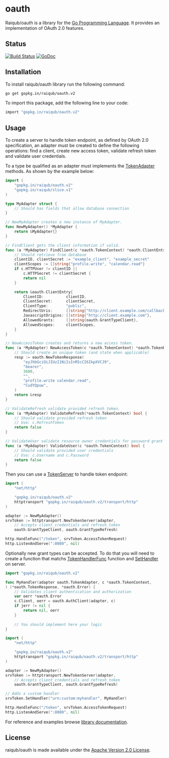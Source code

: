 # oauth

Raiqub/oauth is a library for the [Go Programming Language][go]. It provides
an implementation of OAuth 2.0 features.

## Status

[![Build Status](https://travis-ci.org/raiqub/oauth.svg?branch=master)](https://travis-ci.org/raiqub/oauth)
[![GoDoc](https://godoc.org/github.com/raiqub/oauth?status.svg)](http://godoc.org/github.com/raiqub/oauth)

## Installation

To install raiqub/oauth library run the following command:

```bash
go get gopkg.in/raiqub/oauth.v2
```

To import this package, add the following line to your code:

```bash
import "gopkg.in/raiqub/oauth.v2"
```

## Usage

To create a server to handle token endpoint, as defined by OAuth 2.0 specification, an
adapter must be created to define the following operations: find a client, create new
access token, validate refresh token and validate user credentials.

To a type be qualified as an adapter must implements the [TokenAdapter][TokenAdapter]
methods. As shown by the example below:

```go
import (
	"gopkg.in/raiqub/oauth.v2"
	"gopkg.in/raiqub/slice.v1"
)

type MyAdapter struct {
	// Should has fields that allow database connection
}

// NewMyAdapter creates a new instance of MyAdapter.
func NewMyAdapter() *MyAdapter {
	return &MyAdapter{}
}

// FindClient gets the client information if valid.
func (a *MyAdapter) FindClient(c *oauth.TokenContext) *oauth.ClientEntry {
	// Should retrieve from database
	clientID, clientSecret := "example_client", "example_secret"
	clientScopes := []string{"profile.write", "calendar.read"}
	if c.HTTPUser != clientID ||
		c.HTTPSecret != clientSecret {
		return nil
	}

	return &oauth.ClientEntry{
		ClientID:          clientID,
		ClientSecret:      clientSecret,
		ClientType:        "public",
		RedirectUris:      []string{"http://client.example.com/callback"},
		JavascriptOrigins: []string{"http://client.example.com"},
		AllowedGrants:     []string{oauth.GrantTypeClient},
		AllowedScopes:     clientScopes,
	}
}

// NewAccessToken creates and returns a new access token.
func (a *MyAdapter) NewAccessToken(c *oauth.TokenContext) *oauth.TokenResponse {
	// Should create an unique token (and state when applicable)
	resp := oauth.NewTokenResponse(
		"eyJhbGciOiJIUzI1NiIsInR5cCI6IkpXVCJ9",
		"bearer",
		3600,
		"",
		"profile.write calendar.read",
		"CudYQpuw",
	)
	return &resp
}

// ValidateRefresh validate provided refresh token.
func (a *MyAdapter) ValidateRefresh(*oauth.TokenContext) bool {
	// Should validate provided refresh token
    // Use: c.RefreshToken
	return false
}

// ValidateUser validate resource owner credentials for password grant type.
func (a *MyAdapter) ValidateUser(c *oauth.TokenContext) bool {
	// Should validate provided user credentials
    // Use: c.Username and c.Password
	return false
}
```

Then you can use a [TokenServer][TokenServer] to handle token endpoint:

```Go
import (
	"net/http"

	"gopkg.in/raiqub/oauth.v2"
	httptransport "gopkg.in/raiqub/oauth.v2/transport/http"
)

adapter := NewMyAdapter()
srvToken := httptransport.NewTokenServer(adapter,
	// Accepts client_credentials and refresh_token
	oauth.GrantTypeClient, oauth.GrantTypeRefresh)

http.HandleFunc("/token", srvToken.AccessTokenRequest)
http.ListenAndServe(":8080", nil)
```

Optionally new grant types can be accepted. To do that you will need to create a function
that matchs [TokenHandlerFunc][TokenHandlerFunc] function and [SetHandler][SetHandler]
on server.

```Go
import "gopkg.in/raiqub/oauth.v2"

func MyHandler(adapter oauth.TokenAdapter, c *oauth.TokenContext,
) (*oauth.TokenResponse, *oauth.Error) {
	// Validates client authentication and authorization
	var oerr *oauth.Error
	c.Client, oerr = oauth.AuthClient(adapter, c)
	if jerr != nil {
		return nil, oerr
	}
	
	// You should implement here your logic
}
```

```Go
import (
	"net/http"

	"gopkg.in/raiqub/oauth.v2"
	httptransport "gopkg.in/raiqub/oauth.v2/transport/http"
)

adapter := NewMyAdapter()
srvToken := httptransport.NewTokenServer(adapter,
	// Accepts client_credentials and refresh_token
	oauth.GrantTypeClient, oauth.GrantTypeRefresh)

// Adds a custom handler
srvToken.SetHandler("urn:custom:myhandler", MyHandler)

http.HandleFunc("/token", srvToken.AccessTokenRequest)
http.ListenAndServe(":8080", nil)
```

For reference and examples browse [library documentation][doc].

## License

raiqub/oauth is made available under the [Apache Version 2.0 License][license].


[go]: http://golang.org/
[doc]: http://godoc.org/github.com/raiqub/oauth
[license]: http://www.apache.org/licenses/LICENSE-2.0
[TokenAdapter]: https://godoc.org/gopkg.in/raiqub/oauth.v2#TokenAdapter
[TokenServer]: https://godoc.org/gopkg.in/raiqub/oauth.v2/transport/http#TokenServer
[TokenHandlerFunc]: https://godoc.org/gopkg.in/raiqub/oauth.v2#TokenHandlerFunc
[SetHandler]: https://godoc.org/gopkg.in/raiqub/oauth.v2/transport/http#TokenServer.SetHandler

